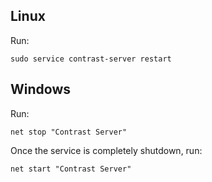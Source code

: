 <!--
title: "How To Restart Contrast"
description: "Instructions on restarting Contrast"
tags: "TeamServer restart troubleshooting"
-->

## Linux

Run:

```sudo service contrast-server restart```


## Windows

Run:

```net stop "Contrast Server"```

Once the service is completely shutdown, run:

```net start "Contrast Server"```
